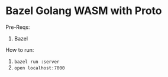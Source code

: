 # Bazel Golang WASM with Proto

Pre-Reqs:

1. Bazel

How to run:

1. `bazel run :server`
2. `open localhost:7000`
